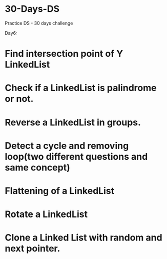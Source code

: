 # 30-Days-DS
Practice DS - 30 days challenge

Day6: 
# Find intersection point of Y LinkedList 
# Check if a LinkedList is palindrome or not. 
# Reverse a LinkedList in groups. 
# Detect a cycle and removing loop(two different questions and same concept) 
# Flattening of a LinkedList 
# Rotate a LinkedList 
# Clone a Linked List with random and next pointer. 
